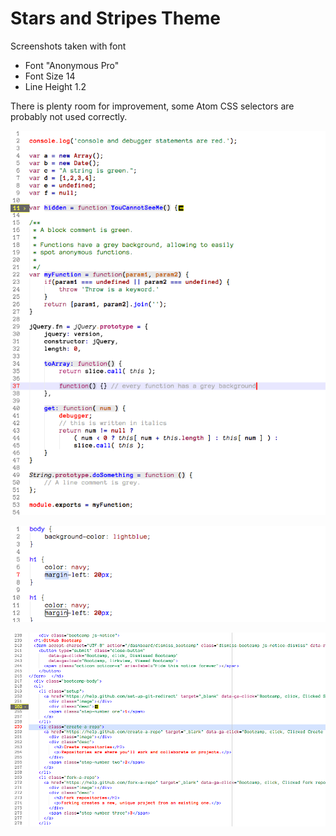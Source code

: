 # Stars and Stripes Theme

Screenshots taken with font

* Font "Anonymous Pro"
* Font Size 14
* Line Height 1.2

There is plenty room for improvement, some Atom CSS selectors are probably not used correctly.

![Javascript](https://github.com/xErik/Stars-and-Stripes-Theme-Syntax-for-Atom/raw/master/images/javascript.tiff)

![CSS](https://github.com/xErik/Stars-and-Stripes-Theme-Syntax-for-Atom/raw/master/images/css.tiff)

![HTML](images/html.tiff)
